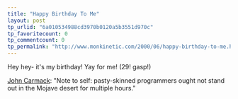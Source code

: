 ```yaml
---
title: "Happy Birthday To Me"
layout: post
tp_urlid: "6a010534988cd3970b0120a5b3551d970c"
tp_favoritecount: 0
tp_commentcount: 0
tp_permalink: "http://www.monkinetic.com/2000/06/happy-birthday-to-me.html"
---
```

Hey hey- it&#39;s my birthday! Yay for me! (29! gasp!)

<a href="http://www.webdog.org/plans/1/">John Carmack</a>: &quot;Note to self: pasty-skinned programmers ought not stand out in the Mojave desert for multiple hours.&quot;

